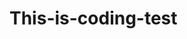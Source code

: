 # This-is-coding-test
     
  
    
 
   
    
        
              
                       
                  
                   
        
                 
            
             
          
      
    

